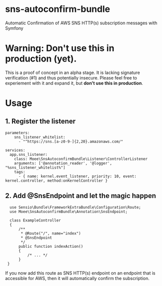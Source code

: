 # sns-autoconfirm-bundle
Automatic Confirmation of AWS SNS HTTP(s) subscription messages with Symfony

# Warning: Don't use this in production (yet).

This is a proof of concept in an alpha stage. It is lacking signature verification (#1) and thus potentially insecure. Please feel free to experiement with it and expand it, but **don't use this in production**.

# Usage

## 1. Register the listener

```
parameters:
    sns_listener_whitelist:
      - "^https://sns.[a-z0-9-]{2,20}.amazonaws.com/"

services:
  app.sns_listener:
    class: Moee\SnsAutoconfirmBundle\Listener\ControllerListener
    arguments: ['@annotation_reader', '@logger', "%sns_listener_whitelist%"]
    tags:
      - { name: kernel.event_listener, priority: 10, event: kernel.controller, method:onKernelController }

```

## 2. Add @SnsEndpoint and let the magic happen

```
  use Sensio\Bundle\FrameworkExtraBundle\Configuration\Route;
  use Moee\SnsAutoconfirmBundle\Annotation\SnsEndpoint;
  
  class ExampleController
  {
      /**
       * @Route("/", name="index")
       * @SnsEndpoint
       */
      public function indexAction()
      {
          /* ... */
      }
 } 
```

If you now add this route as SNS HTTP(s) endpoint on an endpoint that is accessible for AWS, then it will automatically confirm the subscription.
